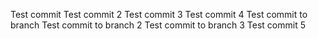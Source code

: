 Test commit
Test commit 2
Test commit 3
Test commit 4
Test commit to branch
Test commit to branch 2
Test commit to branch 3
Test commit 5